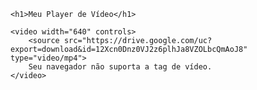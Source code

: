 <!DOCTYPE html>
<html lang="pt-br">
<head>
    <meta charset="UTF-8">
    <meta name="viewport" content="width=device-width, initial-scale=1.0">
    <title>Player de Vídeo</title>
</head>
<body>

    <h1>Meu Player de Vídeo</h1>

    <video width="640" controls>
        <source src="https://drive.google.com/uc?export=download&id=12Xcn0Dnz0VJ2z6plhJa8VZOLbcQmAoJ8" type="video/mp4">
        Seu navegador não suporta a tag de vídeo.
    </video>

</body>
</html>
